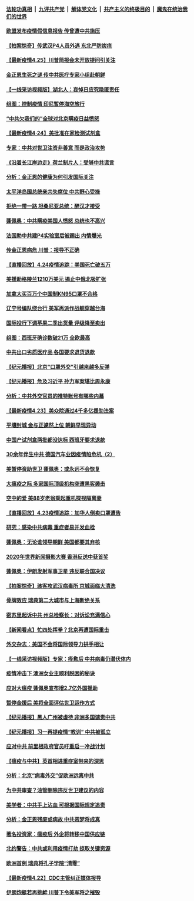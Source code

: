 

####  [法轮功真相](../../../../basic/blob/master/README.md?t=04251331) &nbsp;|&nbsp; [九评共产党](../../../../9ping.md/blob/master/README.md?t=04251331) &nbsp;|&nbsp; [解体党文化](../../../../jtdwh.md/blob/master/README.md?t=04251331)  &nbsp;|&nbsp; [共产主义的终极目的](../../../../gczydzjmd.md/blob/master/README.md?t=04251331) &nbsp;|&nbsp; [魔鬼在统治我们的世界](../../../../mgztzwmdsj.md/blob/master/README.md?t=04251331) 

#### [欧盟发布疫情假信息报告 传曾遭中共施压](../pages/nsc418/n12059912.md?t=04251331) 

#### [【拍案惊奇】传武汉P4人员外逃 东北严防炭疽](../pages/nsc418/n12059924.md?t=04251331) 

#### [【最新疫情4.25】川普简报会未开放提问引关注](../pages/nsc418/n12059371.md?t=04251331) 

#### [金正恩生死之谜 传中共医疗专家小组赴朝鲜](../pages/nsc418/n12059518.md?t=04251331) 

#### [【一线采访视频版】湖北人：哀悼日应究隐匿责任](../pages/nsc418/n12059370.md?t=04251331) 

#### [组图：控制疫情 印尼暂停海空旅行](../pages/nsc418/n12057435.md?t=04251331) 

#### [“中共欠我们的”全球对北京瞒疫日益愤怒](../pages/nsc418/n12058922.md?t=04251331) 

#### [【最新疫情4·24】美批准在家检测试剂盒](../pages/nsc418/n12053700.md?t=04251331) 

#### [专家：中共对世卫注资非善意 而是政治攻势](../pages/nsc418/n12058667.md?t=04251331) 

#### [《沿着长江岸边走》荷兰制片人：受够中共谎言](../pages/nsc418/n12057827.md?t=04251331) 

#### [分析：金正恩的健康为何引发国际关注](../pages/nsc418/n12058635.md?t=04251331) 

#### [太平洋岛国总统亲共失席位 中共野心受挫](../pages/nsc418/n12058471.md?t=04251331) 

#### [拒绝一带一路 坦桑尼亚总统：醉汉才接受](../pages/nsc418/n12058525.md?t=04251331) 

#### [蓬佩奥：中共瞒疫美国人愤怒 总统也不高兴](../pages/nsc418/n12058100.md?t=04251331) 

#### [法国助中共建P4实验室后被踢出 内情爆光](../pages/nsc418/n12057662.md?t=04251331) 

#### [传金正恩病危 川普：报导不正确](../pages/nsc418/n12058221.md?t=04251331) 

#### [【直播回放】4.24疫情追踪：美国死亡破五万](../pages/nsc418/n12057932.md?t=04251331) 

#### [美援助格陵兰1210万美元 遏止中俄北极扩张](../pages/nsc418/n12057801.md?t=04251331) 

#### [加拿大买百万个中国制KN95口罩不合格](../pages/nsc418/n12057617.md?t=04251331) 

#### [辽宁号编队绕台行 美军再派作战舰穿越台海](../pages/nsc418/n12057009.md?t=04251331) 

#### [国际投行下调苹果二季出货量 评级降至卖出](../pages/nsc418/n12056704.md?t=04251331) 

#### [组图：西班牙确诊数破21万 全欧最高](../pages/nsc418/n12048314.md?t=04251331) 

#### [中共出口劣质医疗品 各国要求退货退款](../pages/nsc418/n12056707.md?t=04251331) 

#### [【纪元播报】北京“口罩外交”引越来越多反弹](../pages/nsc418/n12056548.md?t=04251331) 

#### [【纪元播报】危及习近平 孙力军案堪比周永康](../pages/nsc418/n12056574.md?t=04251331) 

#### [分析：中共外交官员的推特账号有哪些内幕](../pages/nsc418/n12056160.md?t=04251331) 

#### [【最新疫情4.23】美众院通过4千多亿援助法案](../pages/nsc418/n12053602.md?t=04251331) 

#### [平壤封城 金与正遽然上位 朝鲜早现异动](../pages/nsc418/n12055983.md?t=04251331) 

#### [中国产试剂盒两批都没达标 西班牙要求退款](../pages/nsc418/n12056061.md?t=04251331) 

#### [30余年伴生中共 德国汽车业因疫情陷危机（2）](../pages/nsc418/n12031415.md?t=04251331) 

#### [美暂停资助世卫 蓬佩奥：或永远不会恢复](../pages/nsc418/n12055683.md?t=04251331) 

#### [大瘟疫之际 多家国际顶级机构突遭黑客袭击](../pages/nsc418/n12055901.md?t=04251331) 

#### [空中的爱 美88岁老翁乘起重机探视隔离妻](../pages/nsc418/n12055565.md?t=04251331) 

#### [【直播回放】4.23疫情追踪：加华人倒卖口罩遭告](../pages/nsc418/n12055135.md?t=04251331) 

#### [研究：感染中共病毒 重症者易并发血栓](../pages/nsc418/n12054941.md?t=04251331) 

#### [蓬佩奥：无论谁领导朝鲜 美国都要其弃核](../pages/nsc418/n12054884.md?t=04251331) 

#### [2020年世界新闻摄影大赛 香港反送中获首奖](../pages/nsc418/n12054836.md?t=04251331) 

#### [蓬佩奥：伊朗发射军事卫星 违反联合国决议](../pages/nsc418/n12054522.md?t=04251331) 

#### [【拍案惊奇】骇客攻武汉病毒所 京城面临大清洗](../pages/nsc418/n12053941.md?t=04251331) 

#### [骨牌效应 瑞典第二大城市与上海断绝关系](../pages/nsc418/n12054023.md?t=04251331) 

#### [密苏里起诉中共 州总检察长：对诉讼充满信心](../pages/nsc418/n12053587.md?t=04251331) 

#### [【新闻看点】忙四处挥拳？北京再遭国际重击](../pages/nsc418/n12053119.md?t=04251331) 

#### [外交杂志：美国不会将国际领导力拱手相让](../pages/nsc418/n12053732.md?t=04251331) 

#### [【一线采访视频版】专家：痊愈后 中共病毒仍潜伏体内](../pages/nsc418/n12053683.md?t=04251331) 

#### [疫情冲击下 澳洲女业主顺利脱困的秘诀](../pages/nsc418/n12053052.md?t=04251331) 

#### [应对大瘟疫 蓬佩奥宣布增2.7亿外国援助](../pages/nsc418/n12053590.md?t=04251331) 

#### [暂停金援后 美将全面评估世卫运作方式](../pages/nsc418/n12053324.md?t=04251331) 

#### [【纪元播报】黑人广州被虐待 非洲多国谴责中共](../pages/nsc418/n12053217.md?t=04251331) 

#### [【纪元播报】习一再提疫情“教训” 中共被孤立](../pages/nsc418/n12053185.md?t=04251331) 

#### [应对中共 前里根政府官员吁重启一冷战计划](../pages/nsc418/n12053125.md?t=04251331) 

#### [【瘟疫与中共】英首相进重症室带来的深思](../pages/nsc418/n12049532.md?t=04251331) 

#### [分析：北京“病毒外交”促欧洲远离中共](../pages/nsc418/n12052810.md?t=04251331) 

#### [为中共审查？油管删除违反世卫建议的内容](../pages/nsc418/n12052815.md?t=04251331) 

#### [美学者：中共手上沾血 可根据国际规定追责](../pages/nsc418/n12052699.md?t=04251331) 

#### [分析：金正恩残废或病故 中共恶梦将成真](../pages/nsc418/n12052901.md?t=04251331) 

#### [著名投资家：瘟疫后 外企将转移中国供应链](../pages/nsc418/n12052757.md?t=04251331) 

#### [北约警告：中共或利用疫情打劫 掠取关键资源](../pages/nsc418/n12052643.md?t=04251331) 

#### [欧洲首例 瑞典将孔子学院“清零”](../pages/nsc418/n12052648.md?t=04251331) 

#### [【最新疫情4.22】CDC主管纠正媒体报导](../pages/nsc418/n12050637.md?t=04251331) 

#### [伊朗炮艇若再挑衅 川普下令美军将之摧毁](../pages/nsc418/n12052638.md?t=04251331) 

